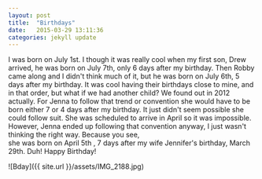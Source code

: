 ```yaml
---
layout: post
title:  "Birthdays"
date:   2015-03-29 13:11:36
categories: jekyll update
---
```

  I was born on July 1st.  I though it was really cool when my first son, Drew
   arrived, he was born on July 7th, only 6 days after my birthday.  Then Robby
   came along and I didn't think much of it, but he was born on July 6th, 5 days
   after my birthday. It was cool having their birthdays close to mine, and in that order,
   but what if we had another child? We found out in 2012 actually.  For Jenna to follow
   that trend or convention she would have to be born either 7 or 4 days after
   my birthday.  It just didn't seem possible she could  follow suit.  She was scheduled to
   arrive  in April so it was impossible. However, Jenna ended up following that
   convention anyway,  I just wasn't thinking the right way. Because you see,  
   she was born on April 5th , 7 days after my wife Jennifer's birthday, March
   29th. Duh!  Happy Birthday!

  ![Bday]({{ site.url }}/assets/IMG_2188.jpg)
